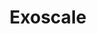 ---
title: "Exoscale"
description: "Learn about Exoscale, its services, and how to use them effectively."
banner: "98e16360-a366-4b78-8e0a-031da07fdacb/images/exoscale-icon.png"
weight: 2
tags: [exoscale]
level: [introductory]
categories: [exoscale,kubernetes]
---